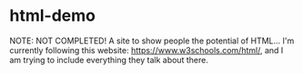 # html-demo
NOTE: NOT COMPLETED! A site to show people the potential of HTML... I'm currently following this website: https://www.w3schools.com/html/, and I am trying to include everything they talk about there.
